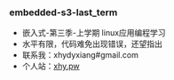 ### embedded-s3-last_term

* 嵌入式-第三季-上学期 linux应用编程学习
* 水平有限，代码难免出现错误，还望指出
* 联系我：xhydyxiang#gmail.com
* 个人站：[xhy.pw](http://xhy.pw "xhy.pw") 
